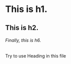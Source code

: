 # This is h1.
## This is h2.
###### Finally, this is h6.  















Try to use Heading in this file
